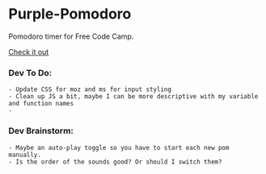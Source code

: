 # Purple-Pomodoro
Pomodoro timer for Free Code Camp.

[Check it out](https://br3ntor.github.io/Purple-Pomodoro/)

### Dev To Do:
    - Update CSS for moz and ms for input styling
    - Clean up JS a bit, maybe I can be more descriptive with my variable and function names
    - 

### Dev Brainstorm:
    - Maybe an auto-play toggle so you have to start each new pom manually.
    - Is the order of the sounds good? Or should I switch them?
